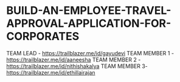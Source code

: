 # BUILD-AN-EMPLOYEE-TRAVEL-APPROVAL-APPLICATION-FOR-CORPORATES
TEAM LEAD - https://trailblazer.me/id/gayudevi
TEAM MEMBER 1 - https://trailblazer.me/id/aaneesha
TEAM MEMBER 2 - https://trailblazer.me/id/nithishakalya
TEAM MEMBER 3- https://trailblazer.me/id/ethillairajan
